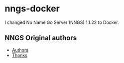 # nngs-docker

I changed No Name Go Server (NNGS) 1.1.22  to Docker.

## NNGS Original authors

* [Authors](./nngs-1.1.22/AUTHORS)
* [Thanks](./nngs-1.1.22/THANKS)
